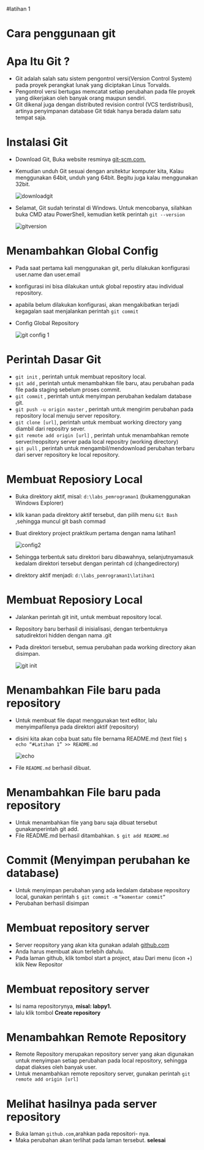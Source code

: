 #latihan 1
# Cara penggunaan git
# Apa Itu Git ?
* Git adalah salah satu sistem pengontrol versi(Version Control System) pada proyek perangkat lunak yang diciptakan Linus Torvalds.
* Pengontrol versi bertugas memcatat setiap perubahan pada file proyek yang dikerjakan oleh banyak orang maupun sendiri.
* Git dikenal juga dengan distributed revision control (VCS terdistribusi), artinya penyimpanan database Git tidak hanya berada dalam satu tempat saja.
# Instalasi Git
* Download Git, Buka website resminya [git-scm.com.](https://git-scm.com)
* Kemudian unduh Git sesuai dengan arsitektur komputer kita, Kalau menggunakan 64bit, unduh yang 64bit. Begitu juga kalau menggunakan 32bit.

  ![downloadgit](https://user-images.githubusercontent.com/57053160/68082721-94e01e80-fe52-11e9-84cf-3ecc7967002a.png)

* Selamat, Git sudah terinstal di Windows. Untuk mencobanya, silahkan buka CMD atau PowerShell, kemudian ketik perintah ``git --version``

  ![gitversion](https://user-images.githubusercontent.com/57053160/68082747-e2f52200-fe52-11e9-8fe7-0747980d232f.png)

# Menambahkan Global Config
* Pada saat pertama kali menggunakan git, perlu dilakukan konfigurasi user.name dan user.email
* konfigurasi ini bisa dilakukan untuk global repostiry atau individual repository.
* apabila belum dilakukan konfigurasi, akan mengakibatkan terjadi kegagalan saat menjalankan perintah ``git commit``
* Config Global Repository

  ![git config 1](https://user-images.githubusercontent.com/57053160/68082766-22bc0980-fe53-11e9-95d5-6acf2177943c.png)
  
# Perintah Dasar Git
* ``git init`` , perintah untuk membuat repository local.
* ``git add`` , perintah untuk menambahkan file baru, atau perubahan pada file pada staging sebelum proses commit.
* ``git commit`` , perintah untuk menyimpan perubahan kedalam database git.
* ``git push -u origin master`` , perintah untuk mengirim perubahan pada repository local menuju server repository.
* ``git clone [url]``, perintah untuk membuat working directory yang diambil dari repositry sever.
* ``git remote add origin [url]`` , perintah untuk menambahkan remote server/reopsitory server pada local repositry (working directory)
* ``git pull`` , perintah untuk mengambil/mendownload perubahan terbaru dari server repository ke local repository.
# Membuat Reposiory Local
* Buka direktory aktif, misal: ``d:\labs_pemrograman1`` (bukamenggunakan Windows Explorer)
* klik kanan pada direktory aktif tersebut, dan pilih menu ``Git Bash`` ,sehingga muncul git bash commad
* Buat direktory project praktikum pertama dengan nama latihan1

  ![config2](https://user-images.githubusercontent.com/57053160/68082829-1d12f380-fe54-11e9-9708-a62b52da75af.png)

* Sehingga terbentuk satu direktori baru dibawahnya, selanjutnyamasuk kedalam direktori tersebut dengan perintah cd (changedirectory)
* direktory aktif menjadi: ``d:\labs_pemrograman1\latihan1``
# Membuat Reposiory Local
* Jalankan perintah git init, untuk membuat repository local.
* Repository baru berhasil di inisialisasi, dengan terbentuknya satudirektori hidden dengan nama .git
* Pada direktori tersebut, semua perubahan pada working directory akan disimpan.

  ![git init](https://user-images.githubusercontent.com/57053160/68082998-2b620f00-fe56-11e9-8289-51ba1737d7a3.png)

# Menambahkan File baru pada repository
* Untuk membuat file dapat menggunakan text editor, lalu menyimpafilenya pada direktori aktif (repository)
* disini kita akan coba buat satu file bernama README.md (text file) ``$ echo “#Latihan 1” >> README.md``
  
  ![echo](https://user-images.githubusercontent.com/57053160/68083012-5e0c0780-fe56-11e9-9867-e1fbd39fc450.png)

* File ``README.md`` berhasil dibuat.
# Menambahkan File baru pada repository
* Untuk menambahkan file yang baru saja dibuat tersebut gunakanperintah git add.
* File README.md berhasil ditambahkan. ``$ git add README.md``
# Commit (Menyimpan perubahan ke database)
* Untuk menyimpan perubahan yang ada kedalam database repository local, gunakan perintah ``$ git commit -m``  ``“komentar commit”``
* Perubahan berhasil disimpan
# Membuat repository server
* Server reopsitory yang akan kita gunakan adalah [github.com](https://gitthub.com)
* Anda harus membuat akun terlebih dahulu.
* Pada laman github, klik tombol start a project, atau Dari menu (icon +) klik New Repositor
# Membuat repository server
* Isi nama repositorynya, **misal: labpy1.**
* lalu klik tombol **Create repository**
# Menambahkan Remote Repository
* Remote Repository merupakan repository server yang akan digunakan untuk menyimpan setiap perubahan pada local repository, sehingga   dapat diakses oleh banyak user.
* Untuk menambahkan remote repository server, gunakan perintah ``git remote add origin [url]``
# Melihat hasilnya pada server repository
* Buka laman ``github.com``,arahkan pada repositori- nya.
* Maka perubahan akan terlihat pada laman tersebut.
**selesai**
